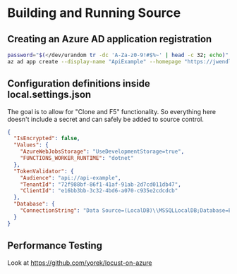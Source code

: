 # Building and Running Source

## Creating an Azure AD application registration

```bash
password="$(</dev/urandom tr -dc 'A-Za-z0-9!#$%~' | head -c 32; echo)"
az ad app create --display-name "ApiExample" --homepage "https://jwendl.net/" --identifier-uris "api://api-example" --reply-urls "https://localhost/" --password "$password"
```

## Configuration definitions inside local.settings.json

The goal is to allow for "Clone and F5" functionality. So everything here doesn't include a secret and can safely be added to source control.

```json
{
  "IsEncrypted": false,
  "Values": {
    "AzureWebJobsStorage": "UseDevelopmentStorage=true",
    "FUNCTIONS_WORKER_RUNTIME": "dotnet"
  },
  "TokenValidator": {
    "Audience": "api://api-example",
    "TenantId": "72f988bf-86f1-41af-91ab-2d7cd011db47",
    "ClientId": "e16bb3bb-3c32-4bd6-a070-c935e2cdcdcb"
  },
  "Database": {
    "ConnectionString": "Data Source=(LocalDB)\\MSSQLLocalDB;Database=EFProviders.InMemory;Trusted_Connection=True;ConnectRetryCount=0;"
  }
}
```

## Performance Testing

Look at https://github.com/yorek/locust-on-azure
